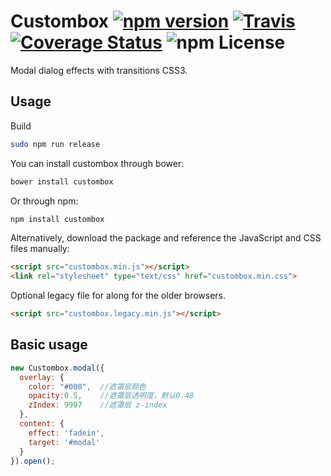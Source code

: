 Custombox [![npm version](https://badge.fury.io/js/custombox.svg)](https://badge.fury.io/js/custombox) [![Travis](https://travis-ci.org/dixso/custombox.svg?branch=master)](https://travis-ci.org/dixso/custombox) [![Coverage Status](https://coveralls.io/repos/github/dixso/custombox/badge.svg?branch=master)](https://coveralls.io/github/dixso/custombox?branch=master) ![npm License](http://img.shields.io/npm/l/custombox.svg "npm License")
==========

Modal dialog effects with transitions CSS3.

Usage
-----

Build

```bash
sudo npm run release
```


You can install custombox through bower:

```bash
bower install custombox
```

Or through npm:

```bash
npm install custombox
```

Alternatively, download the package and reference the JavaScript and CSS files manually:

```html
<script src="custombox.min.js"></script>
<link rel="stylesheet" type="text/css" href="custombox.min.css">
```

Optional legacy file for along for the older browsers.
```html
<script src="custombox.legacy.min.js"></script>
```

## Basic usage
```js
new Custombox.modal({
  overlay: {
    color: "#000",  //遮罩层颜色
    opacity:0.5,    //遮罩层透明度，默认0.48
    zIndex: 9997    //遮罩层 z-index
  },
  content: {
    effect: 'fadein',
    target: '#modal'
  }
}).open();
```
